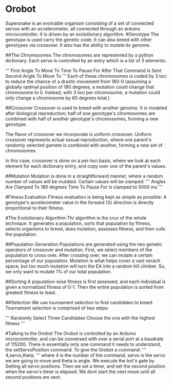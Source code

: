Orobot
==========
Supersnake is an evolvable organism consisting of a set of connected servos with an accelerometer, all connected through an arduino microcontroller.  It is driven by an evolutionary algorithm.
#Genotype
The genotype is used carry the genetic code.  It can also breed with other genotypes via crossover.  It also has the ability to mutate its genome.

##The Chromosomes
The chromosomes are represented by a python dictionary.  Each servo is controlled by an entry which is a list of 3 elements:

'''
First Angle To Move To
Time To Pause For After That Command Is Sent
Second Angle To Move To
'''
Each of these chromosomes is coded by 3 loci to reduce the chance of a drastic movement from 180-0 (assuming a globally optimal position of 180 degrees, a mutation could change that chromosome to 0.  Instead, with 3 loci per chromosome, a mutation could only change a chromosome by 60 degrees total.)

##Crossover
Crossover is used to breed with another genome.  It is modeled after biological reproduction; half of one genotype's chromosomes are combined with half of another genotype's chromosomes, forming a new genotype.

The flavor of crossover we incorporate is uniform crossover.  Uniform crossover represents actual sexual reproduction, where one parent's randomly selected gamete is combined with another, forming a new set of chromosomes.

In this case, crossover is done on a per-loci basis, where we look at each element for each dictionary entry, and copy over one of the parent's values.

##Mutation
Mutation is done in a straightforward manner, where a random number of values will be mutated.  Certain values will be clamped:
'''
Angles Are Clamped To 180 degrees
Time To Pause For is clamped to 5000 ms
'''

#Fitness Evaluation
Fitness evaluation is being kept as simple as possible: A genotype's accelerometer value in the forward (X) direction is directly proportional to their fitness.

#The Evolutionary Algorithm
Th/ algorithm is the crux of the whole technique.  It generates a population, sorts that population by fitness, selects organisms to breed, does mutation, assesses fitness, and then culls the population.

##Population Generation
Populations are generated using the two genetic operators of crossover and mutation. First, we select members of the population to cross over.  After crossing over, we can mutate a certain percentage of our population.  Mutation is what helps cover a vast serach space, but too much mutation will turn the EA into a random hill climber.  So, we only want to mutate 1% of our total population.

##Sorting
A population-wise fitness is first assessed, and each individual is given a normalized fitness of 0-1.  Then the entire population is sorted from greatest fitness to least.

##Selection
We use tournament selection to find candidates to breed.  Tournament selection is comprised of two steps:

'''
Randomly Select Three Candidates
Choose the one with the highest fitness
'''

#Talking to the Orobot 
The Orobot is controlled by an Arduino microcontroller, and can be conversed with over a serial port at a baudrate of 115200.  There is essentially only one command it needs to understand, the setServoPosition command.  To give the Orobot a command:
'''
4,servo,theta;
'''
where 4 is the number of the command, servo is the servo we are going to move and theta is angle.  We execute the bot's gate by Setting all servo positions.  Then we set a timer, and set the second position when the servo's timer is elapsed.  We dont start the next move until all second positions are sent.
